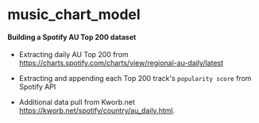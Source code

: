 # music_chart_model

#### Building a Spotify AU Top 200 dataset

 - Extracting daily AU Top 200 from https://charts.spotify.com/charts/view/regional-au-daily/latest

 - Extracting and appending each Top 200 track's `popularity score` from Spotify API

 - Additional data pull from Kworb.net https://kworb.net/spotify/country/au_daily.html. 




